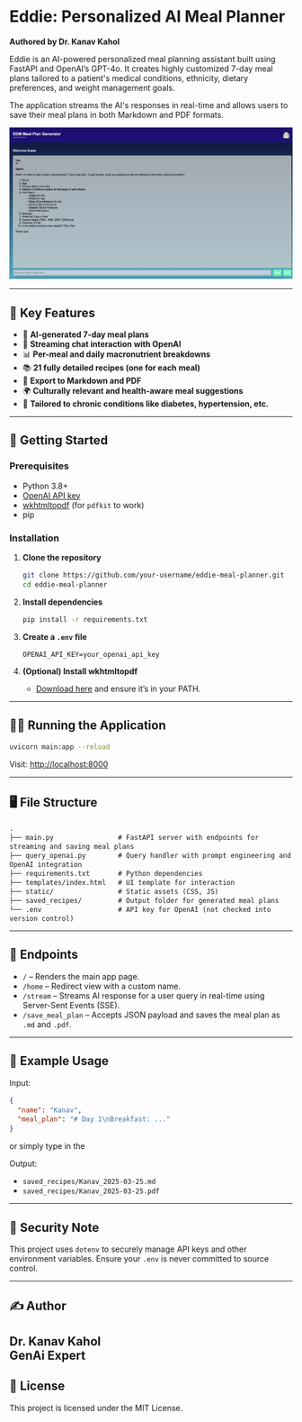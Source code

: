 
# Eddie: Personalized AI Meal Planner  
**Authored by Dr. Kanav Kahol**

Eddie is an AI-powered personalized meal planning assistant built using FastAPI and OpenAI’s GPT-4o. It creates highly customized 7-day meal plans tailored to a patient's medical conditions, ethnicity, dietary preferences, and weight management goals.

The application streams the AI's responses in real-time and allows users to save their meal plans in both Markdown and PDF formats.

![Eddie Meal Planner Screenshot](static/EDMScreenshot.png)

---

## 🧠 Key Features

- 🥗 **AI-generated 7-day meal plans**
- 💬 **Streaming chat interaction with OpenAI**
- 📊 **Per-meal and daily macronutrient breakdowns**
- 📚 **21 fully detailed recipes (one for each meal)**
- 💾 **Export to Markdown and PDF**
- 🌍 **Culturally relevant and health-aware meal suggestions**
- 🏥 **Tailored to chronic conditions like diabetes, hypertension, etc.**

---

## 🚀 Getting Started

### Prerequisites

- Python 3.8+
- [OpenAI API key](https://platform.openai.com/account/api-keys)
- [wkhtmltopdf](https://wkhtmltopdf.org/) (for `pdfkit` to work)
- pip

### Installation

1. **Clone the repository**
   ```bash
   git clone https://github.com/your-username/eddie-meal-planner.git
   cd eddie-meal-planner
   ```

2. **Install dependencies**
   ```bash
   pip install -r requirements.txt
   ```

3. **Create a `.env` file**
   ```
   OPENAI_API_KEY=your_openai_api_key
   ```

4. **(Optional) Install wkhtmltopdf**
   - [Download here](https://wkhtmltopdf.org/downloads.html) and ensure it’s in your PATH.

---

## 🏃‍♂️ Running the Application

```bash
uvicorn main:app --reload
```

Visit: [http://localhost:8000](http://localhost:8000)

---

## 🖥️ File Structure

```
.
├── main.py                # FastAPI server with endpoints for streaming and saving meal plans
├── query_openai.py        # Query handler with prompt engineering and OpenAI integration
├── requirements.txt       # Python dependencies
├── templates/index.html   # UI template for interaction
├── static/                # Static assets (CSS, JS)
├── saved_recipes/         # Output folder for generated meal plans
└── .env                   # API key for OpenAI (not checked into version control)
```

---

## 🧩 Endpoints

- `/` – Renders the main app page.
- `/home` – Redirect view with a custom name.
- `/stream` – Streams AI response for a user query in real-time using Server-Sent Events (SSE).
- `/save_meal_plan` – Accepts JSON payload and saves the meal plan as `.md` and `.pdf`.

---

## 📝 Example Usage

Input:
```json
{
  "name": "Kanav",
  "meal_plan": "# Day 1\nBreakfast: ..."
}
```
or simply type in the 

Output:
- `saved_recipes/Kanav_2025-03-25.md`
- `saved_recipes/Kanav_2025-03-25.pdf`

---

## 🔐 Security Note

This project uses `dotenv` to securely manage API keys and other environment variables. Ensure your `.env` is never committed to source control.

---

## ✍️ Author

**Dr. Kanav Kahol**  
GenAi Expert
---

## 📄 License

This project is licensed under the MIT License.
